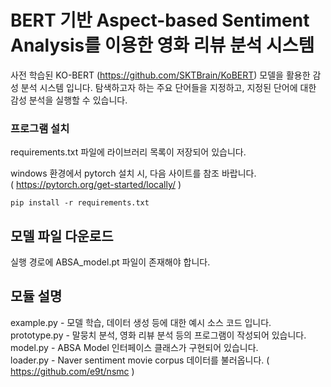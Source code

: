 # BERT 기반 Aspect-based Sentiment Analysis를 이용한 영화 리뷰 분석 시스템

사전 학습된 KO-BERT (https://github.com/SKTBrain/KoBERT) 모델을 활용한 감성 분석 시스템 입니다.
탐색하고자 하는 주요 단어들을 지정하고, 지정된 단어에 대한 감성 분석을 실행할 수 있습니다.


### 프로그램 설치
requirements.txt 파일에 라이브러리 목록이 저장되어 있습니다.

windows 환경에서 pytorch 설치 시, 다음 사이트를 참조 바랍니다.   
( https://pytorch.org/get-started/locally/ )

```
pip install -r requirements.txt
```

## 모델 파일 다운로드
실행 경로에 ABSA_model.pt 파일이 존재해야 합니다.


## 모듈 설명
example.py - 모델 학습, 데이터 생성 등에 대한 예시 소스 코드 입니다.   
prototype.py - 말뭉치 분석, 영화 리뷰 분석 등의 프로그램이 작성되어 있습니다.   
model.py - ABSA Model 인터페이스 클래스가 구현되어 있습니다.   
loader.py - Naver sentiment movie corpus 데이터를 불러옵니다. ( https://github.com/e9t/nsmc )   


